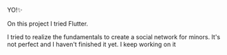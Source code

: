YO!✨

On this project I tried Flutter. 

I tried to realize the fundamentals to create a social network for minors. 
It's not perfect and I haven't finished it yet. I keep working on it
